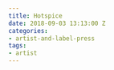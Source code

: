 ```yaml
---
title: Hotspice
date: 2018-09-03 13:13:00 Z
categories:
- artist-and-label-press
tags:
- artist
---
```


